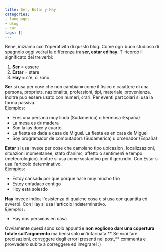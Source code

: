 ```yaml
---
title: Ser, Estar y Hay
categories:
- languages
- blog
- car
tags: []
---
```

Bene, iniziamo con l'operativita di questo blog. Come ogni buon studioso di
spagnolo oggi vedrai la differenza tra **ser, estar ed hay**. Ti ricordo il
significato dei tre verbi:

  1. **Ser** = essere
  2. **Estar** = stare
  3. **Hay** = c'e, ci sono
  

**Ser** si usa per cose che non cambiano come il fisico e  carattere di una persona, proprieta, nazionalita, professioni, tipi, materiale, provenienza. Inoltre puo essere usato con numeri, orari. Per eventi particolari si usa la forma passiva.  
Ejemplos:

  * Eres una persona muy linda (Sudamerica) o hermosa (España)
  * La mesa es de madera
  * Son la las doce y cuarto.
  * La fiesta es dada a casa de Miguel. La fiesta es en casa de Miguel
  * Soy programador de computadora (Sudamerica) u ordenador (España)
  

**Estar** si usa invece per cose che cambiano tipo ubicazioni, localizzazioni, situazioni momentanee, stato d'animo, affetto o sentimenti e tempo (meteorologico). Inoltre si usa come sostantivo per il gerundio. Con Estar si usa l'articolo determinativo.  
Ejemplos:

  * Estoy cansado por que porque hace muy mucho frio
  * Estoy enfadado contigo
  * Hoy esta soleado
  

**Hay** invece indica l'esistenza di qualche cosa e si usa con quantita ed avverbi. Con Hay si usa l'articolo indeterminativo.  
Ejemplos:

  * Hay dos personas en casa
  

  
Ovviamente questi sono solo appunti e **non vogliono dare una copertura totale
sull'argomento** ma bensi solo un'infarinata.** Se vuoi fare precisazioni,
correggere degli errori presenti nel post,** commenta e provvedero subito a
correggere ed integrare! :)

